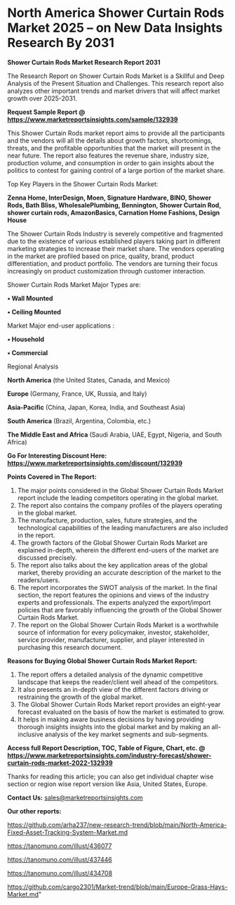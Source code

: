 # North America Shower Curtain Rods Market 2025 – on New Data Insights Research By 2031

<strong>Shower Curtain Rods Market Research Report 2031</strong>

The Research Report on Shower Curtain Rods Market is a Skillful and Deep Analysis of the Present Situation and Challenges. This research report also analyzes other important trends and market drivers that will affect market growth over 2025-2031.

<strong>Request Sample Report @ <a href=https://www.marketreportsinsights.com/sample/132939>https://www.marketreportsinsights.com/sample/132939</a></strong>

This Shower Curtain Rods market report aims to provide all the participants and the vendors will all the details about growth factors, shortcomings, threats, and the profitable opportunities that the market will present in the near future. The report also features the revenue share, industry size, production volume, and consumption in order to gain insights about the politics to contest for gaining control of a large portion of the market share.

Top Key Players in the Shower Curtain Rods Market:

<strong>Zenna Home, InterDesign, Moen, Signature Hardware, BINO, Shower Rods, Bath Bliss, WholesalePlumbing, Bennington, Shower Curtain Rod, shower curtain rods, AmazonBasics, Carnation Home Fashions, Design House</strong>

The Shower Curtain Rods Industry is severely competitive and fragmented due to the existence of various established players taking part in different marketing strategies to increase their market share. The vendors operating in the market are profiled based on price, quality, brand, product differentiation, and product portfolio. The vendors are turning their focus increasingly on product customization through customer interaction.

Shower Curtain Rods Market Major Types are:

<strong>• Wall Mounted

• Ceiling Mounted</strong>

Market Major end-user applications :

<strong>• Household

• Commercial</strong>

Regional Analysis

</u><strong><b>North America</b></strong> (the United States, Canada, and Mexico)

<strong><b>Europe </b></strong>(Germany, France, UK, Russia, and Italy)

<strong><b>Asia-Pacific</b></strong> (China, Japan, Korea, India, and Southeast Asia)

<strong><b>South America</b></strong> (Brazil, Argentina, Colombia, etc.)

<strong><b>The Middle East and Africa</b></strong> (Saudi Arabia, UAE, Egypt, Nigeria, and South Africa)

<strong>Go For Interesting Discount Here: <a href=https://www.marketreportsinsights.com/discount/132939>https://www.marketreportsinsights.com/discount/132939</a></strong>

<strong>Points Covered in The Report:</strong>
<ol>
  <li>The major points considered in the Global Shower Curtain Rods Market report include the leading competitors operating in the global market.</li>
  <li>The report also contains the company profiles of the players operating in the global market.</li>
  <li>The manufacture, production, sales, future strategies, and the technological capabilities of the leading manufacturers are also included in the report.</li>
  <li>The growth factors of the Global Shower Curtain Rods Market are explained in-depth, wherein the different end-users of the market are discussed precisely.</li>
  <li>The report also talks about the key application areas of the global market, thereby providing an accurate description of the market to the readers/users.</li>
  <li>The report incorporates the SWOT analysis of the market. In the final section, the report features the opinions and views of the industry experts and professionals. The experts analyzed the export/import policies that are favorably influencing the growth of the Global Shower Curtain Rods Market.</li>
  <li>The report on the Global Shower Curtain Rods Market is a worthwhile source of information for every policymaker, investor, stakeholder, service provider, manufacturer, supplier, and player interested in purchasing this research document.</li>
</ol>
<strong>Reasons for Buying Global Shower Curtain Rods Market Report:</strong>

<ol>
  <li>The report offers a detailed analysis of the dynamic competitive landscape that keeps the reader/client well ahead of the competitors.</li>
  <li>It also presents an in-depth view of the different factors driving or restraining the growth of the global market.</li>
  <li>The Global Shower Curtain Rods Market report provides an eight-year forecast evaluated on the basis of how the market is estimated to grow.</li>
  <li>It helps in making aware business decisions by having providing thorough insights insights into the global market and by making an all-inclusive analysis of the key market segments and sub-segments.</li>
</ol>
<strong>Access full Report Description, TOC, Table of Figure, Chart, etc. @ <a href=https://www.marketreportsinsights.com/industry-forecast/shower-curtain-rods-market-2022-132939>https://www.marketreportsinsights.com/industry-forecast/shower-curtain-rods-market-2022-132939</a></strong>


Thanks for reading this article; you can also get individual chapter wise section or region wise report version like Asia, United States, Europe.

<strong>Contact Us:</strong>
sales@marketreportsinsights.com

<strong>Our other reports:</strong>

<a href=https://github.com/arha237/new-research-trend/blob/main/North-America-Fixed-Asset-Tracking-System-Market.md>https://github.com/arha237/new-research-trend/blob/main/North-America-Fixed-Asset-Tracking-System-Market.md</a>

<a href=https://tanomuno.com/illust/436077>https://tanomuno.com/illust/436077</a>

<a href=https://tanomuno.com/illust/437446>https://tanomuno.com/illust/437446</a>

<a href=https://tanomuno.com/illust/434708>https://tanomuno.com/illust/434708</a>

<a href=https://github.com/cargo2301/Market-trend/blob/main/Europe-Grass-Hays-Market.md>https://github.com/cargo2301/Market-trend/blob/main/Europe-Grass-Hays-Market.md</a>"
